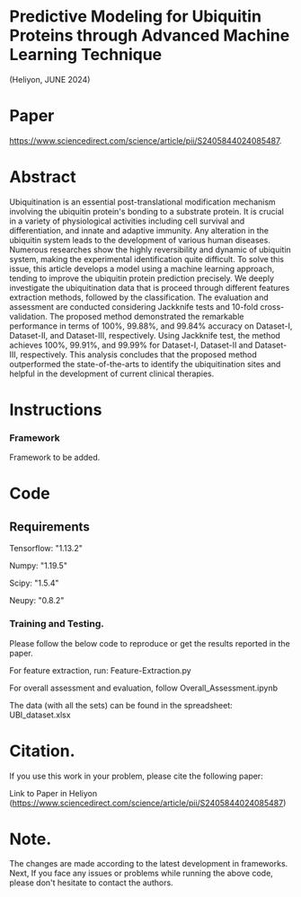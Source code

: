 # Predictive Modeling for Ubiquitin Proteins through Advanced Machine Learning Technique
(Heliyon, JUNE 2024)


# Paper
https://www.sciencedirect.com/science/article/pii/S2405844024085487.

# Abstract

Ubiquitination is an essential post-translational modification mechanism involving the ubiquitin protein's bonding to a substrate protein. It is crucial in a variety of physiological activities including cell survival and differentiation, and innate and adaptive immunity. Any alteration in the ubiquitin system leads to the development of various human diseases. Numerous researches show the highly reversibility and dynamic of ubiquitin system, making the experimental identification quite difficult. To solve this issue, this article develops a model using a machine learning approach, tending to improve the ubiquitin protein prediction precisely. We deeply investigate the
ubiquitination data that is proceed through different features extraction methods, followed by the classification. The evaluation and assessment are conducted considering Jackknife tests and 10-fold cross-validation. The proposed method demonstrated the remarkable performance in terms of 100%, 99.88%, and 99.84% accuracy on Dataset-I,
Dataset-II, and Dataset-III, respectively. Using Jackknife test, the method achieves 100%, 99.91%, and 99.99% for Dataset-I, Dataset-II and Dataset-III, respectively. This analysis concludes that the proposed method outperformed the state-of-the-arts to identify the ubiquitination sites and helpful in the development of current clinical therapies.

# Instructions

### Framework

Framework to be added.

# Code

## Requirements
Tensorflow: "1.13.2"

Numpy: "1.19.5"

Scipy: "1.5.4"

Neupy: "0.8.2"

### Training and Testing.

Please follow the below code to reproduce or get the results reported in the paper.

For feature extraction, run: Feature-Extraction.py

For overall assessment and evaluation, follow Overall_Assessment.ipynb

The data (with all the sets) can be found in the spreadsheet: UBI_dataset.xlsx




# Citation.
If you use this work in your problem, please cite the following paper:


Link to Paper in Heliyon (https://www.sciencedirect.com/science/article/pii/S2405844024085487)




# Note.
The changes are made according to the latest development in frameworks.
Next, If you face any issues or problems while running the above code, please don't hesitate to contact the authors.




